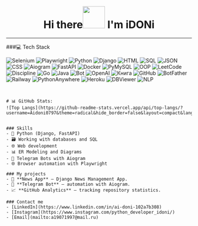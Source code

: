 <h1 align="center">
 Hi there<img src="wave.gif" height="60px"> I'm iDONi
</h1>


_____________________________________________________________________________________________________________________________________________________________
###💻 Tech Stack

![Selenium](https://img.shields.io/badge/Selenium-43B02A?style=for-the-badge&logo=selenium&logoColor=white) 
![Playwright](https://img.shields.io/badge/Playwright-2EAD33?style=for-the-badge&logo=playwright&logoColor=white)
![Python](https://img.shields.io/badge/Python-3776AB?style=for-the-badge&logo=python&logoColor=white)
![Django](https://img.shields.io/badge/Django-092E20?style=for-the-badge&logo=django&logoColor=white)
![HTML](https://img.shields.io/badge/HTML5-E34F26?style=for-the-badge&logo=html5&logoColor=white)
![SQL](https://img.shields.io/badge/SQL-4479A1?style=for-the-badge&logo=sql&logoColor=white)
![JSON](https://img.shields.io/badge/JSON-000000?style=for-the-badge&logo=json&logoColor=white)
![CSS](https://img.shields.io/badge/CSS-1572B6?style=for-the-badge&logo=css3&logoColor=white)
![Aiogram](https://img.shields.io/badge/Aiogram-2CA5E0?style=for-the-badge&logo=telegram&logoColor=white)
![FastAPI](https://img.shields.io/badge/FastAPI-009688?style=for-the-badge&logo=fastapi&logoColor=white)
![Docker](https://img.shields.io/badge/Docker-2496ED?style=for-the-badge&logo=docker&logoColor=white)
![PyMySQL](https://img.shields.io/badge/PyMySQL-4479A1?style=for-the-badge&logo=mysql&logoColor=white)
![OOP](https://img.shields.io/badge/OOP-00599C?style=for-the-badge&logo=python&logoColor=white)
![LeetCode](https://img.shields.io/badge/LeetCode-FFA116?style=for-the-badge&logo=leetcode&logoColor=black)
![Discipline](https://img.shields.io/badge/Discipline%20-00C957?style=for-the-badge&logoColor=white)
 ![Go](https://img.shields.io/badge/Go-00ADD8?style=for-the-badge&logo=go&logoColor=white)
 ![Java](https://img.shields.io/badge/Java-007396?style=for-the-badge&logo=java&logoColor=white)
![Bot](https://img.shields.io/badge/Bot-Telegram-blue?style=for-the-badge&logo=telegram&logoColor=white)
![OpenAI](https://img.shields.io/badge/OpenAI-412991?style=for-the-badge&logo=openai&logoColor=white)
![Книга](https://img.shields.io/badge/Книга-412991?style=for-the-badge&logo=book&logoColor=white)
![GitHub](https://img.shields.io/badge/GitHub-181717?style=for-the-badge&logo=github&logoColor=white)
![BotFather](https://img.shields.io/badge/BotFather-000000?style=for-the-badge&logo=telegram&logoColor=white)
![Railway](https://img.shields.io/badge/Railway-000000?style=for-the-badge&logo=railway&logoColor=white)
![PythonAnywhere](https://img.shields.io/badge/PythonAnywhere-3776AB?style=for-the-badge&logo=python&logoColor=white)
![Heroku](https://img.shields.io/badge/Heroku-430098?style=for-the-badge&logo=heroku&logoColor=white)
![DBViewer](https://img.shields.io/badge/DBViewer-4479A1?style=for-the-badge&logo=database&logoColor=white)
![NLP](https://img.shields.io/badge/NLP-000000?style=for-the-badge&logo=spacy&logoColor=white)
```


# 📊 GitHub Stats:
![Top Langs](https://github-readme-stats.vercel.app/api/top-langs/?username=Aidoni0797&theme=radical&hide_border=false&layout=compact&langs_count=10)


### Skills
- 🐍 Python (Django, FastAPI)
- 🗃️ Working with databases and SQL
- 🌐 Web development
- 📊 ER Modeling and Diagrams
- 🤖 Telegram Bots with Aiogram
- 🌐 Browser automation with Playwright

### My projects
- 📰 **News App** — Django News Management App.
- 🤖 **Telegram Bot** — automation with Aiogram.
- 📈 **GitHub Analytics** — tracking repository statistics.

### Contact me
- [LinkedIn](https://www.linkedin.com/in/ai-doni-102a7b308)
- [Instagram](https://www.instagram.com/python_developer_idoni/)
- [Email](mailto:a19071997@mail.ru)
